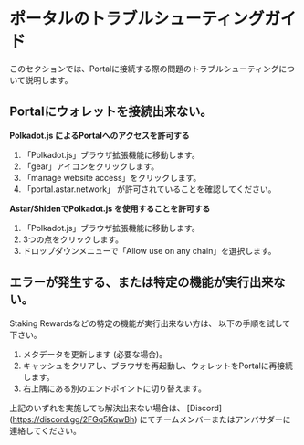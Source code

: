 # ポータルのトラブルシューティングガイド

このセクションでは、Portalに接続する際の問題のトラブルシューティングについて説明します。

## Portalにウォレットを接続出来ない。

**Polkadot.js によるPortalへのアクセスを許可する**
1. 「Polkadot.js」ブラウザ拡張機能に移動します。
2. 「gear」アイコンをクリックします。
3. 「manage website access」をクリックします。
4. 「portal.astar.network」 が許可されていることを確認してください。

**Astar/ShidenでPolkadot.js を使用することを許可する**
1. 「Polkadot.js」ブラウザ拡張機能に移動します。
2. 3つの点をクリックします。
3. ドロップダウンメニューで「Allow use on any chain」を選択します。

## エラーが発生する、または特定の機能が実行出来ない。
Staking Rewardsなどの特定の機能が実行出来ない方は、 以下の手順を試して下さい。
1. メタデータを更新します (必要な場合)。
2. キャッシュをクリアし、ブラウザを再起動し、ウォレットをPortalに再接続します。
3. 右上隅にある別のエンドポイントに切り替えます。

上記のいずれを実施しても解決出来ない場合は、 [Discord] (https://discord.gg/2FGq5KqwBh) にてチームメンバーまたはアンバサダーに連絡してください。
